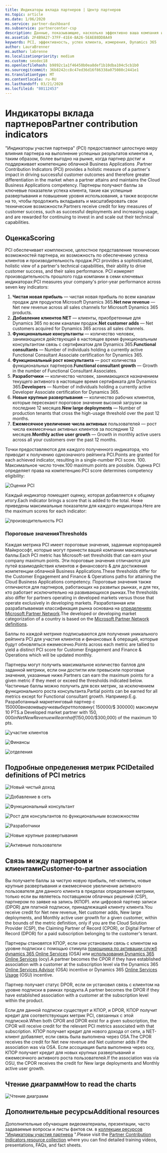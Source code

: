 ```yaml
---
title: Индикаторы вклада партнеров | Центр партнеров
ms.topic: article
ms.date: 1/06/2020
ms.service: partner-dashboard
ms.subservice: partnercenter-csp
description: Данные, показывающие, насколько эффективно ваша компания использует возможности Dynamics 365 Customer Engagement или Dynamics 365 Finance and Operations.
ms.assetid: 2F4B9A27-37FF-41E4-8A26-5EAE88DD8A49
keywords: PCI, эффективность, успех клиента, измерения, Dynamics 365
author: LauraBrenner
ms.author: labrenne
ms.localizationpriority: medium
ms.custom: seodec18
ms.openlocfilehash: b9892c1a1f46450b0ea8def1b10dba104c5cb1b0
ms.sourcegitcommit: 36b8242cc8c47ed36d16f86338a075080c2441e1
ms.translationtype: MT
ms.contentlocale: ru-RU
ms.lasthandoff: 03/21/2020
ms.locfileid: "80112453"
---
```

# <a name="partner-contribution-indicators"></a><span data-ttu-id="4cd72-104">Индикаторы вклада партнеров</span><span class="sxs-lookup"><span data-stu-id="4cd72-104">Partner contribution indicators</span></span>

<span data-ttu-id="4cd72-105">"Индикаторы участия партнера" (PCI) предоставляют целостную меру влияния партнера на выполнение успешных результатов клиентов и, таким образом, более выгодно на рынке, когда партнер достиг и поддерживает компетенцию облачной Business Applications .</span><span class="sxs-lookup"><span data-stu-id="4cd72-105">Partner Contribution Indicators (PCI) provides a holistic measure of a partner's impact in driving successful customer outcomes and therefore greater differentiation in the market when a partner attains and maintains the Cloud Business Applications competency.</span></span> <span data-ttu-id="4cd72-106">Партнеры получают баллы за ключевые показатели успеха клиента, такие как успешные развертывания и повышение уровня использования, а также возросли на то, чтобы продолжить вкладывать и масштабировать свои технические возможности.</span><span class="sxs-lookup"><span data-stu-id="4cd72-106">Partners receive credit for key measures of customer success, such as successful deployments and increasing usage, and are rewarded for continuing to invest in and scale out their technical capabilities.</span></span>

## <a name="scoring"></a><span data-ttu-id="4cd72-107">Оценка</span><span class="sxs-lookup"><span data-stu-id="4cd72-107">Scoring</span></span>

<span data-ttu-id="4cd72-108">PCI обеспечивает комплексное, целостное представление технических возможностей партнера, их возможность по обеспечению успеха клиентов и производительность продаж.</span><span class="sxs-lookup"><span data-stu-id="4cd72-108">PCI provides a sophisticated, holistic view of a partner's technical capabilities, their ability to drive customer success, and their sales performance.</span></span> <span data-ttu-id="4cd72-109">PCI измеряет производительность прошлого года компании в семи ключевых индикаторах:</span><span class="sxs-lookup"><span data-stu-id="4cd72-109">PCI measures your company's prior-year performance across seven key indicators:</span></span>

1. <span data-ttu-id="4cd72-110">**Чистая новая прибыль** — чистая новая прибыль по всем каналам продаж для продуктов Microsoft Dynamics 365.</span><span class="sxs-lookup"><span data-stu-id="4cd72-110">**Net new revenue** — Net new revenue across all sales channels for Microsoft Dynamics 365 products.</span></span>
2. <span data-ttu-id="4cd72-111">**Добавление клиентов NET** — клиенты, приобретенные для Dynamics 365 по всем каналам продаж.</span><span class="sxs-lookup"><span data-stu-id="4cd72-111">**Net customer adds** — Net customers acquired for Dynamics 365 across all sales channels.</span></span>
3. <span data-ttu-id="4cd72-112">**Функциональные консультанты** — количество человек, занимающихся действующей в настоящее время функциональным консультантом связь с сертификатом для Dynamics 365.</span><span class="sxs-lookup"><span data-stu-id="4cd72-112">**Functional consultants** — Number of individuals holding a currently active Functional Consultant Associate certification for Dynamics 365.</span></span>
4. <span data-ttu-id="4cd72-113">**Функциональный рост консультанта** — рост количества функциональных партнеров.</span><span class="sxs-lookup"><span data-stu-id="4cd72-113">**Functional consultant growth** — Growth in the number of Functional Consultant Associates.</span></span>
5. <span data-ttu-id="4cd72-114">**Разработчики** — количество человек, занимающихся назначением текущего активного в настоящее время сертификата для Dynamics 365.</span><span class="sxs-lookup"><span data-stu-id="4cd72-114">**Developers** — Number of individuals holding a currently active Developer Associate certification for Dynamics 365.</span></span>
6. <span data-ttu-id="4cd72-115">**Новые крупные развертывания** — количество рабочих клиентов, которые пересекают пороговое значение высокой загрузки за последние 12 месяцев.</span><span class="sxs-lookup"><span data-stu-id="4cd72-115">**New large deployments** — Number of production tenants that cross the high-usage threshold over the past 12 months.</span></span>
7. <span data-ttu-id="4cd72-116">**Ежемесячное увеличение числа активных** пользователей — рост числа ежемесячных активных клиентов за последние 12 месяцев.</span><span class="sxs-lookup"><span data-stu-id="4cd72-116">**Monthly active user growth** — Growth in monthly active users across all your customers over the past 12 months.</span></span>

<span data-ttu-id="4cd72-117">Точки предоставляются для каждого полученного индикатора, что приводит к получению однозначного рейтинга PCI.</span><span class="sxs-lookup"><span data-stu-id="4cd72-117">Points are granted for each achieved indicator, resulting in a single-number PCI score.</span></span> <span data-ttu-id="4cd72-118">100. Максимальное число точек.</span><span class="sxs-lookup"><span data-stu-id="4cd72-118">100 maximum points are possible.</span></span> <span data-ttu-id="4cd72-119">Оценка PCI определяет права на компетенцию:</span><span class="sxs-lookup"><span data-stu-id="4cd72-119">PCI score determines competency eligibility:</span></span>

![Оценки PCI](images/pcinew1.png)

<span data-ttu-id="4cd72-121">Каждый индикатор помещает оценку, которая добавляется к общему итогу.</span><span class="sxs-lookup"><span data-stu-id="4cd72-121">Each indicator brings a score that is added to the total.</span></span> <span data-ttu-id="4cd72-122">Ниже приведены максимальные показатели для каждого индикатора.</span><span class="sxs-lookup"><span data-stu-id="4cd72-122">Here are the maximum scores for each indicator:</span></span>

![производительность PCI](images/pci/perfnew.png)

### <a name="thresholds"></a><span data-ttu-id="4cd72-124">Пороговые значения</span><span class="sxs-lookup"><span data-stu-id="4cd72-124">Thresholds</span></span>

<span data-ttu-id="4cd72-125">Каждая метрика PCI имеет пороговые значения, заданные корпорацией Майкрософт, которые могут принести вашей компании максимальные баллы.</span><span class="sxs-lookup"><span data-stu-id="4cd72-125">Each PCI metric has Microsoft-set thresholds that can earn your company maximum points.</span></span> <span data-ttu-id="4cd72-126">Эти пороговые значения отличаются для путей взаимодействия клиентов и финансового & для достижения компетенции облачной Business Applications.</span><span class="sxs-lookup"><span data-stu-id="4cd72-126">These thresholds differ for the Customer Engagement and Finance & Operations paths for attaining the Cloud Business Applications competency.</span></span> <span data-ttu-id="4cd72-127">Пороговые значения также отличаются для партнеров, работающих на развитых рынках, и для тех, кто работает исключительно на развивающихся рынках.</span><span class="sxs-lookup"><span data-stu-id="4cd72-127">The thresholds also differ for partners operating in developed markets versus those that operate exclusively in developing markets.</span></span>  <span data-ttu-id="4cd72-128">Разработанная или разрабатываемая классификация рынка основана на [определениях Microsoft Partner Network](https://assetsprod.microsoft.com/mpn/mpn-developed-and-developing-countries.pdf).</span><span class="sxs-lookup"><span data-stu-id="4cd72-128">The developed or developing market categorization of a country is based on the [Microsoft Partner Network definitions](https://assetsprod.microsoft.com/mpn/mpn-developed-and-developing-countries.pdf).</span></span>

<span data-ttu-id="4cd72-129">Баллы по каждой метрике подписываются для получения уникального рейтинга PCI для участия клиентов и финансовых & операций, которые будут обновляться ежемесячно.</span><span class="sxs-lookup"><span data-stu-id="4cd72-129">Points across each metric are tallied to yield a distinct PCI score for Customer Engagement and Finance & Operations which will be updated monthly.</span></span>

<span data-ttu-id="4cd72-130">Партнеры могут получить максимальное количество баллов для заданной метрики, если они достигли или превысили пороговые значения, указанные ниже.</span><span class="sxs-lookup"><span data-stu-id="4cd72-130">Partners can earn the maximum points for a given metric if they meet or exceed the thresholds indicated below.</span></span> <span data-ttu-id="4cd72-131">Частичные баллы можно получить для всех метрик, за исключением функционального роста консультанта.</span><span class="sxs-lookup"><span data-stu-id="4cd72-131">Partial points can be earned for all metrics except for Functional consultant growth.</span></span> <span data-ttu-id="4cd72-132">Например:</span><span class="sxs-lookup"><span data-stu-id="4cd72-132">E.g.</span></span> <span data-ttu-id="4cd72-133">Разработанный маркетинговый партнер с $150 000 в новом выручке выберет половину ($ 150000/$ 300000) максимум 10 PTS.</span><span class="sxs-lookup"><span data-stu-id="4cd72-133">a Developed market partner with $150,000 in Net New Revenue will earn half ($150,000/$300,000) of the maximum 10 pts.</span></span> 

![участие клиентов](images/pci/custengagethresh.png)

![Финансы](images/pci/table_2.png
)

![отделения](images/pci/table_3.png)

## <a name="detailed-definitions-of-pci-metrics"></a><span data-ttu-id="4cd72-137">Подробные определения метрик PCI</span><span class="sxs-lookup"><span data-stu-id="4cd72-137">Detailed definitions of PCI metrics</span></span>

![Новый чистый доход](images/pci/netnewrevenue.png)

![Добавление в сеть](images/pci/netadds.png)

![Функциональный консультант](images/pci/funcconsult.png)

![Рост для консультантов по функциональным возможностям](images/pci/funcgrowth2.png)

![Разработчики](images/pci/developers.png) 

![Новые крупные развертывания](images/pci/largedeploy.png) 

![Активные пользователи](images/pci/activeusers.png)



## <a name="customer-to-partner-association"></a><span data-ttu-id="4cd72-145">Связь между партнером и клиентами</span><span class="sxs-lookup"><span data-stu-id="4cd72-145">Customer-to-partner association</span></span>

<span data-ttu-id="4cd72-146">Вы получаете баллы за чистую новую прибыль, net-клиенты, новые крупные развертывания и ежемесячное увеличение активного пользователя для данного клиента в пределах определения метрики, только если вы являетесь поставщиком облачных решений (CSP), партнером по заявке на запись (КПОР). или цифровой партнер записи (DPOR) для платной подписки, принадлежащей клиенту клиента.</span><span class="sxs-lookup"><span data-stu-id="4cd72-146">You receive credit for Net new revenue, Net customer adds, New large deployments, and Monthly active user growth for a given customer, within the bounds of the metric definition, only if you are the Cloud Solution Provider (CSP), the Claiming Partner of Record (CPOR), or Digital Partner of Record (DPOR) for a paid subscription belonging to the customer's tenant.</span></span>

<span data-ttu-id="4cd72-147">Партнеры становятся КПОР, если они установили связь с клиентом на уровне подписки с помощью стимула [помощника по активации служб dynamics 365 Online Services](https://support.microsoft.com/en-us/help/4501560/online-services-advisor-osa-sell-incentives-faq) (OSA) или [использования Dynamics 365 Online Services](https://support.microsoft.com/en-us/help/4489988/online-services-usage-osu-incentives-faq) (осу).</span><span class="sxs-lookup"><span data-stu-id="4cd72-147">A partner becomes the CPOR if they have established association with a customer at the subscription level via the Dynamics 365 [Online Services Advisor](https://support.microsoft.com/en-us/help/4501560/online-services-advisor-osa-sell-incentives-faq) (OSA) incentive or Dynamics 365 [Online Services Usage](https://support.microsoft.com/en-us/help/4489988/online-services-usage-osu-incentives-faq) (OSU) incentive.</span></span>

<span data-ttu-id="4cd72-148">Партнер получает статус DPOR, если он установил связь с клиентом на уровне подписки в рамках продукта.</span><span class="sxs-lookup"><span data-stu-id="4cd72-148">A partner becomes the DPOR if they have established association with a customer at the subscription level within the product.</span></span>

<span data-ttu-id="4cd72-149">Если для данной подписки существует и КПОР, и DPOR, КПОР получит кредит для соответствующих метрик PCI, связанных с этой подпиской.</span><span class="sxs-lookup"><span data-stu-id="4cd72-149">When both CPOR and DPOR exist for a given subscription, the CPOR will receive credit for the relevant PCI metrics associated with that subscription.</span></span> <span data-ttu-id="4cd72-150">КПОР получает кредит для нового дохода от сети, а NET-клиент добавляет, если связь была выполнена через OSA.</span><span class="sxs-lookup"><span data-stu-id="4cd72-150">The CPOR receives the credit for Net new revenue and Net customer adds if the association was via OSA.</span></span> <span data-ttu-id="4cd72-151">Если ассоциация была выполнена через осу, КПОР получает кредит для новых крупных развертываний и ежемесячного активного роста пользователей.</span><span class="sxs-lookup"><span data-stu-id="4cd72-151">If the association was via OSU, the CPOR receives the credit for New large deployments and Monthly active user growth.</span></span> 

## <a name="how-to-read-the-charts"></a><span data-ttu-id="4cd72-152">Чтение диаграмм</span><span class="sxs-lookup"><span data-stu-id="4cd72-152">How to read the charts</span></span>

![Чтение диаграмм](images/pci/howto.png)

## <a name="additional-resources"></a><span data-ttu-id="4cd72-154">Дополнительные ресурсы</span><span class="sxs-lookup"><span data-stu-id="4cd72-154">Additional resources</span></span>

<span data-ttu-id="4cd72-155">Дополнительные обучающие видеоматериалы, презентации, часто задаваемые вопросы и листы фактов см. в [коллекции ресурсов "Индикаторы участия партнера](https://aka.ms/pcilearn) ".</span><span class="sxs-lookup"><span data-stu-id="4cd72-155">Please visit the [Partner Contribution Indicators resource collection](https://aka.ms/pcilearn) where you can find detailed training videos, presentations, FAQs, and fact sheets.</span></span> 




